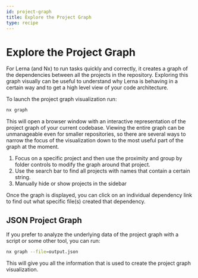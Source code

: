 ```yaml
---
id: project-graph
title: Explore the Project Graph
type: recipe
---
```


# Explore the Project Graph

For Lerna (and Nx) to run tasks quickly and correctly, it creates a graph of the dependencies between all the projects in the repository.  Exploring this graph visually can be useful to understand why Lerna is behaving in a certain way and to get a high level view of your code architecture.

To launch the project graph visualization run:

```bash
nx graph
```

This will open a browser window with an interactive representation of the project graph of your current codebase.  Viewing the entire graph can be unmanageable even for smaller repositories, so there are several ways to narrow the focus of the visualization down to the most useful part of the graph at the moment.

1. Focus on a specific project and then use the proximity and group by folder controls to modify the graph around that project.
2. Use the search bar to find all projects with names that contain a certain string.
3. Manually hide or show projects in the sidebar

Once the graph is displayed, you can click on an individual dependency link to find out what specific file(s) created that dependency.


## JSON Project Graph

If you prefer to analyze the underlying data of the project graph with a script or some other tool, you can run:

```bash
nx graph --file=output.json
```

This will give you all the information that is used to create the project graph visualization.
